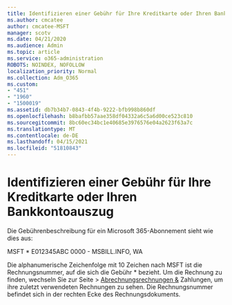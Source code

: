 ```yaml
---
title: Identifizieren einer Gebühr für Ihre Kreditkarte oder Ihren Bankkontoauszug
ms.author: cmcatee
author: cmcatee-MSFT
manager: scotv
ms.date: 04/21/2020
ms.audience: Admin
ms.topic: article
ms.service: o365-administration
ROBOTS: NOINDEX, NOFOLLOW
localization_priority: Normal
ms.collection: Adm_O365
ms.custom:
- "451"
- "1960"
- "1500019"
ms.assetid: db7b34b7-0843-4f4b-9222-bfb998b860df
ms.openlocfilehash: b8bafbb57aae358df04332a6c5a6d00ce523c810
ms.sourcegitcommit: 8bc60ec34bc1e40685e3976576e04a2623f63a7c
ms.translationtype: MT
ms.contentlocale: de-DE
ms.lasthandoff: 04/15/2021
ms.locfileid: "51810843"
---
```

# <a name="how-to-identify-a-charge-on-your-credit-card-or-bank-statement"></a>Identifizieren einer Gebühr für Ihre Kreditkarte oder Ihren Bankkontoauszug

Die Gebührenbeschreibung für ein Microsoft 365-Abonnement sieht wie dies aus:
  
MSFT \* E012345ABC 0000 - MSBILL.INFO, WA
  
Die alphanumerische Zeichenfolge mit 10 Zeichen nach MSFT ist die Rechnungsnummer, auf die sich die Gebühr \* bezieht. Um die Rechnung zu  finden, wechseln Sie zur Seite \> [Abrechnungsrechnungen &](https://go.microsoft.com/fwlink/p/?linkid=848039) Zahlungen, um ihre zuletzt verwendeten Rechnungen zu sehen. Die Rechnungsnummer befindet sich in der rechten Ecke des Rechnungsdokuments.